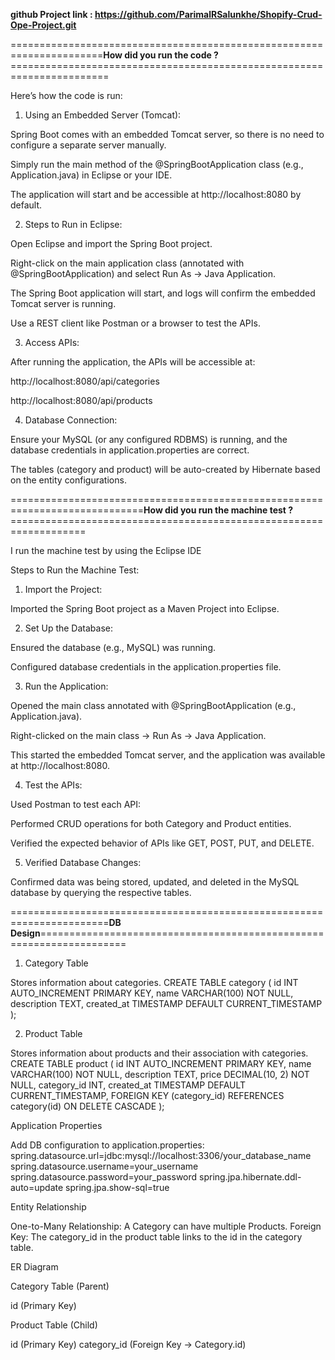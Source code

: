 **github Project link : https://github.com/ParimalRSalunkhe/Shopify-Crud-Ope-Project.git**

======================================================================**How did you run the code ?** =======================================================================

Here’s how the code is run:

1. Using an Embedded Server (Tomcat):

Spring Boot comes with an embedded Tomcat server, so there is no need to configure a separate server manually.

Simply run the main method of the @SpringBootApplication class (e.g., Application.java) in Eclipse or your IDE.

The application will start and be accessible at http://localhost:8080 by default.


2. Steps to Run in Eclipse:

Open Eclipse and import the Spring Boot project.

Right-click on the main application class (annotated with @SpringBootApplication) and select Run As → Java Application.

The Spring Boot application will start, and logs will confirm the embedded Tomcat server is running.

Use a REST client like Postman or a browser to test the APIs.


3. Access APIs:

After running the application, the APIs will be accessible at:

http://localhost:8080/api/categories

http://localhost:8080/api/products


4. Database Connection:

Ensure your MySQL (or any configured RDBMS) is running, and the database credentials in application.properties are correct.

The tables (category and product) will be auto-created by Hibernate based on the entity configurations.


=============================================================================**How did you run the machine test ?** ===================================================================

I run the machine test by using the Eclipse IDE

Steps to Run the Machine Test:

1. Import the Project:

Imported the Spring Boot project as a Maven Project into Eclipse.


2. Set Up the Database:

Ensured the database (e.g., MySQL) was running.

Configured database credentials in the application.properties file.


3. Run the Application:

Opened the main class annotated with @SpringBootApplication (e.g., Application.java).

Right-clicked on the main class → Run As → Java Application.

This started the embedded Tomcat server, and the application was available at http://localhost:8080.


4. Test the APIs:

Used Postman to test each API:

Performed CRUD operations for both Category and Product entities.

Verified the expected behavior of APIs like GET, POST, PUT, and DELETE.


5. Verified Database Changes:

Confirmed data was being stored, updated, and deleted in the MySQL database by querying the respective tables.


=======================================================================**DB Design**=====================================================================

1. Category Table

Stores information about categories.
CREATE TABLE category (
    id INT AUTO_INCREMENT PRIMARY KEY,
    name VARCHAR(100) NOT NULL,
    description TEXT,
    created_at TIMESTAMP DEFAULT CURRENT_TIMESTAMP
);


2. Product Table

Stores information about products and their association with categories.
CREATE TABLE product (
    id INT AUTO_INCREMENT PRIMARY KEY,
    name VARCHAR(100) NOT NULL,
    description TEXT,
    price DECIMAL(10, 2) NOT NULL,
    category_id INT,
    created_at TIMESTAMP DEFAULT CURRENT_TIMESTAMP,
    FOREIGN KEY (category_id) REFERENCES category(id) ON DELETE CASCADE
);

Application Properties

Add DB configuration to application.properties:
spring.datasource.url=jdbc:mysql://localhost:3306/your_database_name
spring.datasource.username=your_username
spring.datasource.password=your_password
spring.jpa.hibernate.ddl-auto=update
spring.jpa.show-sql=true

Entity Relationship

One-to-Many Relationship: A Category can have multiple Products.
Foreign Key: The category_id in the product table links to the id in the category table.


ER Diagram

Category Table (Parent)

id (Primary Key)

Product Table (Child)

id (Primary Key)
category_id (Foreign Key → Category.id)
